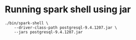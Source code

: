 # Running spark shell using jar

    ./bin/spark-shell \
        --driver-class-path postgresql-9.4.1207.jar \
        --jars postgresql-9.4.1207.jar


